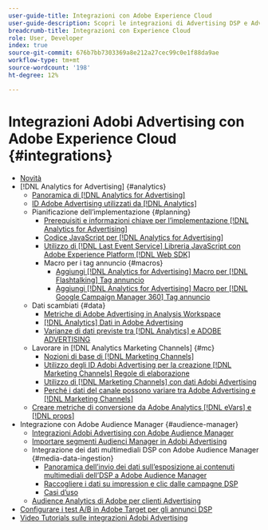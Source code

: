 ```yaml
---
user-guide-title: Integrazioni con Adobe Experience Cloud
user-guide-description: Scopri le integrazioni di Advertising DSP e Advertising Search con altri prodotti e servizi Adobe Experience Cloud.
breadcrumb-title: Integrazioni con Experience Cloud
role: User, Developer
index: true
source-git-commit: 676b7bb7303369a8e212a27cec99c0e1f88da9ae
workflow-type: tm+mt
source-wordcount: '198'
ht-degree: 12%

---
```



# Integrazioni Adobi Advertising con Adobe Experience Cloud {#integrations}

<!--  ADD LATER: and Adobe Experience Platform -->

+ [Novità](/help/integrations/home.md)
+ [!DNL Analytics for Advertising] {#analytics}
   + [Panoramica di [!DNL Analytics for Advertising]](/help/integrations/analytics/overview.md)
   + [ID Adobe Advertising utilizzati da [!DNL Analytics]](/help/integrations/analytics/ids.md)
   + Pianificazione dell’implementazione {#planning}
      + [Prerequisiti e informazioni chiave per l’implementazione [!DNL Analytics for Advertising]](/help/integrations/analytics/prerequisites.md)
      + [Codice JavaScript per [!DNL Analytics for Advertising]](/help/integrations/analytics/javascript.md)
      + [Utilizzo di [!DNL Last Event Service] Libreria JavaScript con Adobe Experience Platform [!DNL Web SDK]](/help/integrations/analytics/web-sdk.md)
      + Macro per i tag annuncio {#macros}
         + [Aggiungi [!DNL Analytics for Advertising] Macro per [!DNL Flashtalking] Tag annuncio](/help/integrations/analytics/macros-flashtalking.md)
         + [Aggiungi [!DNL Analytics for Advertising] Macro per [!DNL Google Campaign Manager 360] Tag annuncio](/help/integrations/analytics/macros-google-campaign-manager.md)
   + Dati scambiati {#data}
      + [Metriche di Adobe Advertising in Analysis Workspace](/help/integrations/analytics/advertising-metrics-in-analytics.md)
      + [[!DNL Analytics] Dati in Adobe Advertising](/help/integrations/analytics/analytics-data-in-advertising.md)
      + [Varianze di dati previste tra [!DNL Analytics] e ADOBE ADVERTISING](/help/integrations/analytics/data-variances.md)
   + Lavorare in [!DNL Analytics Marketing Channels] {#mc}
      + [Nozioni di base di [!DNL Marketing Channels]](/help/integrations/analytics/marketing-channels/mc-overview.md)
      + [Utilizzo degli ID Adobi Advertising per la creazione [!DNL Marketing Channels] Regole di elaborazione](/help/integrations/analytics/marketing-channels/mc-ids.md)
      + [Utilizzo di [!DNL Marketing Channels] con dati Adobi Advertising](/help/integrations/analytics/marketing-channels/mc-ac-data.md)
      + [Perché i dati del canale possono variare tra Adobe Advertising e [!DNL Marketing Channels]](/help/integrations/analytics/marketing-channels/mc-data-variances.md)
   + [Creare metriche di conversione da Adobe Analytics [!DNL eVars] e [!DNL props]](/help/integrations/analytics/conversion-metrics-from-evars.md)
+ Integrazione con Adobe Audience Manager {#audience-manager}
   + [Integrazioni Adobi Advertising con Adobe Audience Manager](/help/integrations/audience-manager/overview.md)
   + [Importare segmenti Audienci Manager in Adobi Advertising](/help/integrations/audience-manager/import-audiences.md)
   + Integrazione dei dati multimediali DSP con Adobe Audience Manager {#media-data-ingestion}
      + [Panoramica dell’invio dei dati sull’esposizione ai contenuti multimediali dell’DSP a Adobe Audience Manager](/help/integrations/audience-manager/media-data-integration/overview.md)
      + [Raccogliere i dati su impression e clic dalle campagne DSP](/help/integrations/audience-manager/media-data-integration/collect.md)
      + [Casi d’uso](/help/integrations/audience-manager/media-data-integration/use-cases.md)
   + [Audience Analytics di Adobe per clienti Advertising](/help/integrations/audience-manager/audience-analytics.md)
+ [Configurare i test A/B in Adobe Target per gli annunci DSP](/help/integrations/target/ab-tests-dsp.md)
+ [Video Tutorials sulle integrazioni Adobi Advertising](https://experienceleague.adobe.com/docs/advertising-learn/tutorials/overview.html)<!-- rename if the tutorials TOC structure changes -->

